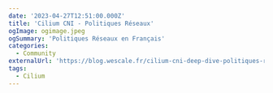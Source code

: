 ```yaml
---
date: '2023-04-27T12:51:00.000Z'
title: 'Cilium CNI - Politiques Réseaux'
ogImage: ogimage.jpeg
ogSummary: 'Politiques Réseaux en Français'
categories:
  - Community
externalUrl: 'https://blog.wescale.fr/cilium-cni-deep-dive-politiques-r%C3%A9seaux'
tags:
  - Cilium
---
```


